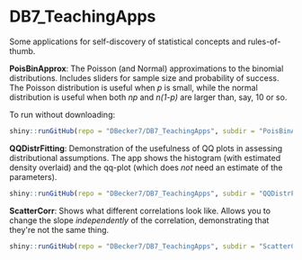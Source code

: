# DB7_TeachingApps
Some applications for self-discovery of statistical concepts and rules-of-thumb.

**PoisBinApprox**: The Poisson (and Normal) approximations to the binomial distributions. Includes sliders for sample size and probability of success. The Poisson distribution is useful when *p* is small, while the normal distribution is useful when both *np* and *n(1-p)* are larger than, say, 10 or so.

To run without downloading: 

```r
shiny::runGitHub(repo = "DBecker7/DB7_TeachingApps", subdir = "PoisBinApprox")
```


**QQDistrFitting**: Demonstration of the usefulness of QQ plots in assessing distributional assumptions. The app shows the histogram (with estimated density overlaid) and the qq-plot (which does *not* need an estimate of the parameters).

```r
shiny::runGitHub(repo = "DBecker7/DB7_TeachingApps", subdir = "QQDistrFitting")
```

**ScatterCorr**: Shows what different correlations look like. Allows you to change the slope *independently* of the correlation, demonstrating that they're not the same thing.

```r
shiny::runGitHub(repo = "DBecker7/DB7_TeachingApps", subdir = "ScatterCorr")
```











